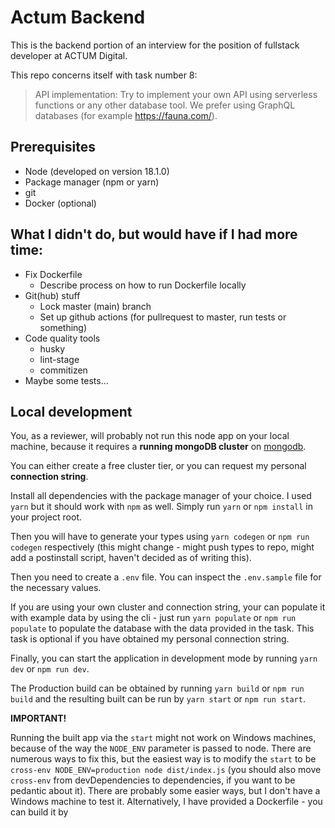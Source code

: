 # Actum Backend

This is the backend portion of an interview for the position of fullstack developer at ACTUM Digital.

This repo concerns itself with task number 8:

> API implementation: Try to implement your own API using serverless functions
> or any other database tool. We prefer using GraphQL databases (for example
> https://fauna.com/).

## Prerequisites

- Node (developed on version 18.1.0)
- Package manager (npm or yarn)
- git
- Docker (optional)

## What I didn't do, but would have if I had more time:

- Fix Dockerfile
  - Describe process on how to run Dockerfile locally
- Git(hub) stuff
  - Lock master (main) branch
  - Set up github actions (for pullrequest to master, run tests or something)
- Code quality tools
  - husky
  - lint-stage
  - commitizen
- Maybe some tests...

## Local development

You, as a reviewer, will probably not run this node app on your local machine, because it requires a **running mongoDB cluster** on [mongodb](https://cloud.mongodb.com/v2/).

You can either create a free cluster tier, or you can request my personal **connection string**.

Install all dependencies with the package manager of your choice. I used `yarn` but it should work with `npm` as well. Simply run `yarn` or `npm install` in your project root.

Then you will have to generate your types using `yarn codegen` or `npm run codegen` respectively (this might change - might push types to repo, might add a postinstall script, haven't decided as of writing this).

Then you need to create a `.env` file. You can inspect the `.env.sample` file for the necessary values.

If you are using your own cluster and connection string, your can populate it with example data by using the cli - just run `yarn populate` or `npm run populate` to populate the database with the data provided in the task. This task is optional if you have obtained my personal connection string.

Finally, you can start the application in development mode by running `yarn dev` or `npm run dev`.

The Production build can be obtained by running `yarn build` or `npm run build` and the resulting built can be run by `yarn start` or `npm run start`.

**IMPORTANT!**

Running the built app via the `start` might not work on Windows machines, because of the way the `NODE_ENV` parameter is passed to node. There are numerous ways to fix this, but the easiest way is to modify the `start` to be `cross-env NODE_ENV=production node dist/index.js` (you should also move `cross-env` from devDependencies to dependencies, if you want to be pedantic about it). There are probably some easier ways, but I don't have a Windows machine to test it. Alternatively, I have provided a Dockerfile - you can build it by
